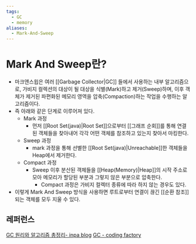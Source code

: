 ```yaml
---
tags:
  - GC
  - memory
aliases:
  - Mark-And-Sweep
---
```

# Mark And Sweep란?
- 마크앤스윕은 여러 [[Garbage Collector|GC]] 들에서 사용하는 내부 알고리즘으로, 가비지 컬렉션의 대상이 될 대상을 식별(Mark)하고 제거(Sweep)하며, 이후 객체가 제거된 파편화된 메모리 영역을 압축(Compaction)하는 작업을 수행하는 알고리즘이다.
- 즉 아래와 같은 단계로 이루어져 있다.
	- Mark 과정  
		- 먼저 [[Root Set(java)|Root Set]]으로부터 [[그래프 순회]]를 통해 연결된 객체들을 찾아내어 각각 어떤 객체를 참조하고 있는지 찾아서 마킹한다.
	- Sweep 과정
		- mark 과정을 통해 선별한 [[Root Set(java)|Unreachable]]한 객체들을 Heap에서 제거한다.
	- Compact 과정
		- Sweep 이후 분산된 객체들을 [[Heap(Memory)|Heap]]의 시작 주소로 모아 메모리가 할당된 부분과 그렇지 않은 부분으로 압축한다.
			- Compact 과정은 가비지 컬렉터 종류에 따라 하지 않는 경우도 있다. 
- 이렇게 Mark And Sweep 방식을 사용하면 루트로부터 연결이 끊긴 [[순환 참조]]되는 객체를 모두 지울 수 있다. 


## 레퍼런스
[GC 원리와 알고리즘 총정리- inpa blog](https://inpa.tistory.com/entry/JAVA-%E2%98%95-%EA%B0%80%EB%B9%84%EC%A7%80-%EC%BB%AC%EB%A0%89%EC%85%98GC-%EB%8F%99%EC%9E%91-%EC%9B%90%EB%A6%AC-%EC%95%8C%EA%B3%A0%EB%A6%AC%EC%A6%98-%F0%9F%92%AF-%EC%B4%9D%EC%A0%95%EB%A6%AC)
[GC - coding factory](https://coding-factory.tistory.com/829)